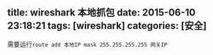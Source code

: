 title: wireshark 本地抓包
date: 2015-06-10 23:18:21
tags: [wireshark]
categories: [安全]
---

需要运行`route add 本地IP mask 255.255.255.255 网关IP`